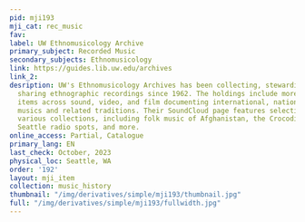 ```yaml
---
pid: mji193
mji_cat: rec_music
fav: 
label: UW Ethnomusicology Archive
primary_subject: Recorded Music
secondary_subjects: Ethnomusicology
link: https://guides.lib.uw.edu/archives
link_2: 
desription: UW's Eth­no­mu­si­col­ogy Archives has been col­lecting, stewarding, and
  sharing ethnographic recordings since 1962. The holdings include more than 50,000
  items across sound, video, and film documenting international, national, and regional
  musics and related traditions. Their SoundCloud page features selections from their
  various collections, including folk music of Afghanistan, the Crocodile Café recordings,
  Seattle radio spots, and more.
online_access: Partial, Catalogue
primary_lang: EN
last_check: October, 2023
physical_loc: Seattle, WA
order: '192'
layout: mji_item
collection: music_history
thumbnail: "/img/derivatives/simple/mji193/thumbnail.jpg"
full: "/img/derivatives/simple/mji193/fullwidth.jpg"
---
```

